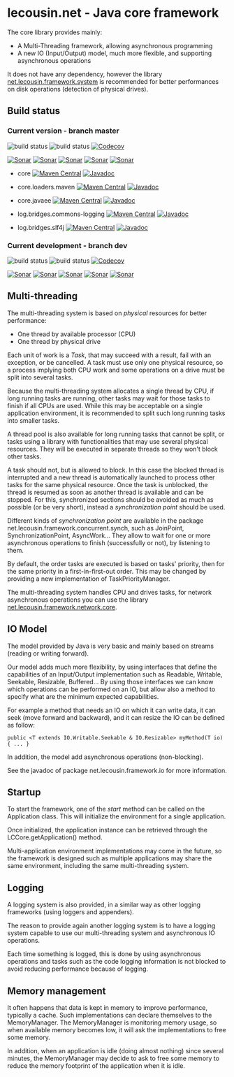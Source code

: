 
# lecousin.net - Java core framework

The core library provides mainly:
 * A Multi-Threading framework, allowing asynchronous programming
 * A new IO (Input/Output) model, much more flexible, and supporting asynchronous operations

It does not have any dependency, however the library [net.lecousin.framework.system](https://github.com/lecousin/java-framework-system "java-framework-system")
is recommended for better performances on disk operations (detection of physical drives).

## Build status

### Current version - branch master

![build status](https://travis-ci.org/lecousin/java-framework-core.svg?branch=master "Build Status")
![build status](https://ci.appveyor.com/api/projects/status/github/lecousin/java-framework-core?branch=master&svg=true "Build Status")
[![Codecov](https://codecov.io/gh/lecousin/java-framework-core/graph/badge.svg)](https://codecov.io/gh/lecousin/java-framework-core/branch/master)


[![Sonar](https://sonarcloud.io/api/project_badges/measure?project=lecousin_java-framework-core&branch=master&metric=alert_status)](https://sonarcloud.io/dashboard?branch=master&id=lecousin_java-framework-core)
[![Sonar](https://sonarcloud.io/api/project_badges/measure?project=lecousin_java-framework-core&branch=master&metric=bugs)](https://sonarcloud.io/dashboard?branch=master&id=lecousin_java-framework-core)
[![Sonar](https://sonarcloud.io/api/project_badges/measure?project=lecousin_java-framework-core&branch=master&metric=vulnerabilities)](https://sonarcloud.io/dashboard?branch=master&id=lecousin_java-framework-core)
[![Sonar](https://sonarcloud.io/api/project_badges/measure?project=lecousin_java-framework-core&branch=master&metric=code_smells)](https://sonarcloud.io/dashboard?branch=master&id=lecousin_java-framework-core)
[![Sonar](https://sonarcloud.io/api/project_badges/measure?project=lecousin_java-framework-core&branch=master&metric=coverage)](https://sonarcloud.io/dashboard?branch=master&id=lecousin_java-framework-core)

 - core [![Maven Central](https://img.shields.io/maven-central/v/net.lecousin/core.svg)](http://search.maven.org/#search%7Cga%7C1%7Cg%3A%22net.lecousin%22%20AND%20a%3A%22core%22)
 [![Javadoc](https://img.shields.io/badge/javadoc-0.16.0-brightgreen.svg)](https://www.javadoc.io/doc/net.lecousin/core/0.16.0)
 
 - core.loaders.maven [![Maven Central](https://img.shields.io/maven-central/v/net.lecousin/core.loaders.maven.svg)](http://search.maven.org/#search%7Cga%7C1%7Cg%3A%22net.lecousin%22%20AND%20a%3A%22core.loaders.maven%22)
 [![Javadoc](https://img.shields.io/badge/javadoc-0.16.0-brightgreen.svg)](https://www.javadoc.io/doc/net.lecousin/core.loaders.maven/0.16.0)
 
 - core.javaee [![Maven Central](https://img.shields.io/maven-central/v/net.lecousin/core.javaee.svg)](http://search.maven.org/#search%7Cga%7C1%7Cg%3A%22net.lecousin%22%20AND%20a%3A%22core.javaee%22)
 [![Javadoc](https://img.shields.io/badge/javadoc-0.16.0-brightgreen.svg)](https://www.javadoc.io/doc/net.lecousin/core.javaee/0.16.0)
 
 - log.bridges.commons-logging [![Maven Central](https://img.shields.io/maven-central/v/net.lecousin.framework/log.bridges.commons-logging.svg)](http://search.maven.org/#search%7Cga%7C1%7Cg%3A%22net.lecousin.framework%22%20AND%20a%3A%22log.bridges.commons-logging%22)
 [![Javadoc](https://img.shields.io/badge/javadoc-0.16.0-brightgreen.svg)](https://www.javadoc.io/doc/net.lecousin.framework/log.bridges.commons-logging/0.16.0)
 
 - log.bridges.slf4j [![Maven Central](https://img.shields.io/maven-central/v/net.lecousin.framework/log.bridges.slf4j.svg)](http://search.maven.org/#search%7Cga%7C1%7Cg%3A%22net.lecousin.framework%22%20AND%20a%3A%22log.bridges.slf4j%22)
 [![Javadoc](https://img.shields.io/badge/javadoc-0.16.0-brightgreen.svg)](https://www.javadoc.io/doc/net.lecousin.framework/log.bridges.slf4j/0.16.0)

### Current development - branch dev

![build status](https://travis-ci.org/lecousin/java-framework-core.svg?branch=dev "Build Status")
![build status](https://ci.appveyor.com/api/projects/status/github/lecousin/java-framework-core?branch=dev&svg=true "Build Status")
[![Codecov](https://codecov.io/gh/lecousin/java-framework-core/branch/dev/graph/badge.svg)](https://codecov.io/gh/lecousin/java-framework-core/branch/dev)

[![Sonar](https://sonarcloud.io/api/project_badges/measure?project=lecousin_java-framework-core&branch=dev&metric=alert_status)](https://sonarcloud.io/dashboard?branch=dev&id=lecousin_java-framework-core)
[![Sonar](https://sonarcloud.io/api/project_badges/measure?project=lecousin_java-framework-core&branch=dev&metric=bugs)](https://sonarcloud.io/dashboard?branch=dev&id=lecousin_java-framework-core)
[![Sonar](https://sonarcloud.io/api/project_badges/measure?project=lecousin_java-framework-core&branch=dev&metric=vulnerabilities)](https://sonarcloud.io/dashboard?branch=dev&id=lecousin_java-framework-core)
[![Sonar](https://sonarcloud.io/api/project_badges/measure?project=lecousin_java-framework-core&branch=dev&metric=code_smells)](https://sonarcloud.io/dashboard?branch=dev&id=lecousin_java-framework-core)
[![Sonar](https://sonarcloud.io/api/project_badges/measure?project=lecousin_java-framework-core&branch=dev&metric=coverage)](https://sonarcloud.io/dashboard?branch=dev&id=lecousin_java-framework-core)


## Multi-threading

The multi-threading system is based on _physical_ resources for better performance:
 * One thread by available processor (CPU)
 * One thread by physical drive
 
Each unit of work is a _Task_, that may succeed with a result, fail with an exception, or be cancelled.
A task must use only one physical resource, so a process implying both CPU work and some operations on a drive
must be split into several tasks.

Because the multi-threading system allocates a single thread by CPU, if long running tasks are running, other
tasks may wait for those tasks to finish if all CPUs are used. While this may be acceptable on a single application
environment, it is recommended to split such long running tasks into smaller tasks.

A thread pool is also available for long running tasks that cannot be split,
or tasks using a library with functionalities that may use several physical resources.
They will be executed in separate threads so they won't block other tasks.

A task should not, but is allowed to block. In this case the blocked thread is interrupted and a new thread
is automatically launched to process other tasks for the same physical resource. Once the task is unblocked,
the thread is resumed as soon as another thread is available and can be stopped. For this, synchronized
sections should be avoided as much as possible (or be very short), instead a _synchronization point_ should
be used.

Different kinds of _synchronization point_ are available in the package net.lecousin.framework.concurrent.synch,
such as JoinPoint, SynchronizationPoint, AsyncWork... They allow to wait for one or more asynchronous operations
to finish (successfully or not), by listening to them.

By default, the order tasks are executed is based on tasks' priority,
then for the same priority in a first-in-first-out order.
This may be changed by providing a new implementation of TaskPriorityManager.

The multi-threading system handles CPU and drives tasks, for network asynchronous operations you can
use the library [net.lecousin.framework.network.core](https://github.com/lecousin/java-framework-network-core "java-framework-network-core").

## IO Model

The model provided by Java is very basic and mainly based on streams (reading or writing forward).

Our model adds much more flexibility, by using interfaces that define the capabilities of an Input/Output
implementation such as Readable, Writable, Seekable, Resizable, Buffered...
By using those interfaces we can know which operations can be performed on an IO, but allow also a method
to specify what are the minimum expected capabilities.

For example a method that needs an IO on which it can write data, it can seek (move forward and backward),
and it can resize the IO can be defined as follow:

	public <T extends IO.Writable.Seekable & IO.Resizable> myMethod(T io) { ... }

In addition, the model add asynchronous operations (non-blocking).

See the javadoc of package net.lecousin.framework.io for more information. 
 
## Startup

To start the framework, one of the _start_ method can be called on the Application class.
This will initialize the environment for a single application.

Once initialized, the application instance can be retrieved through the LCCore.getApplication() method.

Multi-application environment implementations may come in the future, so the framework is designed such
as multiple applications may share the same environment, including the same multi-threading system.

## Logging

A logging system is also provided, in a similar way as other logging frameworks (using loggers and appenders).

The reason to provide again another logging system is to have a logging system capable to use our
multi-threading system and asynchronous IO operations.

Each time something is logged, this is done by using asynchronous operations and tasks such as the code
logging information is not blocked to avoid reducing performance because of logging. 

## Memory management

It often happens that data is kept in memory to improve performance, typically a cache. Such implementations
can declare themselves to the MemoryManager. The MemoryManager is monitoring memory usage, so when available
memory becomes low, it will ask the implementations to free some memory.

In addition, when an application is idle (doing almost nothing) since several minutes, the MemoryManager may
decide to ask to free some memory to reduce the memory footprint of the application when it is idle.
